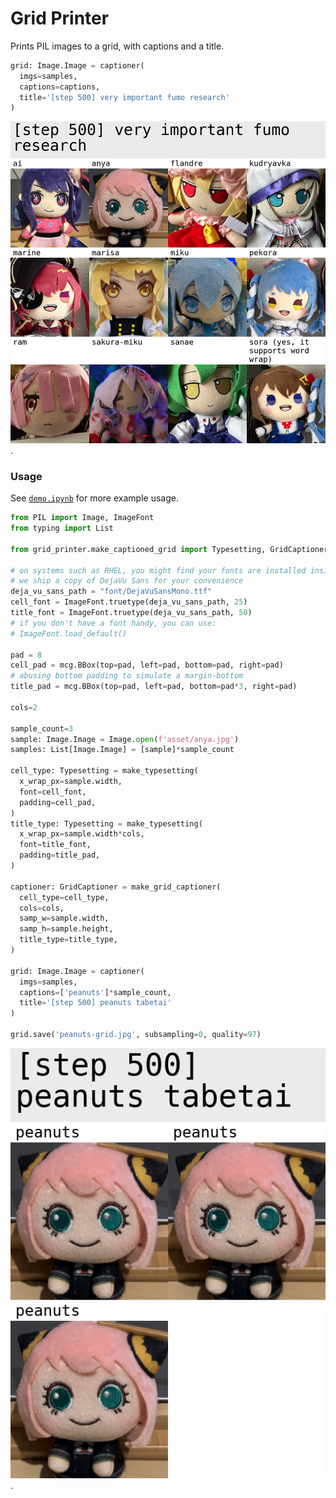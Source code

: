 # Grid Printer

Prints PIL images to a grid, with captions and a title.

```python
grid: Image.Image = captioner(
  imgs=samples,
  captions=captions,
  title='[step 500] very important fumo research'
)
```

![An example grid generated by this library](asset/example-grid.jpg).

### Usage

See [`demo.ipynb`](demo.ipynb) for more example usage.

```python
from PIL import Image, ImageFont
from typing import List

from grid_printer.make_captioned_grid import Typesetting, GridCaptioner, make_typesetting, make_grid_captioner

# on systems such as RHEL, you might find your fonts are installed inside /usr/share/fonts
# we ship a copy of DejaVu Sans for your convenience
deja_vu_sans_path = "font/DejaVuSansMono.ttf"
cell_font = ImageFont.truetype(deja_vu_sans_path, 25)
title_font = ImageFont.truetype(deja_vu_sans_path, 50)
# if you don't have a font handy, you can use:
# ImageFont.load_default()

pad = 8
cell_pad = mcg.BBox(top=pad, left=pad, bottom=pad, right=pad)
# abusing bottom padding to simulate a margin-bottom
title_pad = mcg.BBox(top=pad, left=pad, bottom=pad*3, right=pad)

cols=2

sample_count=3
sample: Image.Image = Image.open(f'asset/anya.jpg')
samples: List[Image.Image] = [sample]*sample_count

cell_type: Typesetting = make_typesetting(
  x_wrap_px=sample.width,
  font=cell_font,
  padding=cell_pad,
)
title_type: Typesetting = make_typesetting(
  x_wrap_px=sample.width*cols,
  font=title_font,
  padding=title_pad,
)

captioner: GridCaptioner = make_grid_captioner(
  cell_type=cell_type,
  cols=cols,
  samp_w=sample.width,
  samp_h=sample.height,
  title_type=title_type,
)

grid: Image.Image = captioner(
  imgs=samples,
  captions=['peanuts']*sample_count,
  title='[step 500] peanuts tabetai'
)

grid.save('peanuts-grid.jpg', subsampling=0, quality=97)
```

![A (simpler) example grid generated by this library](asset/peanuts-grid.jpg).